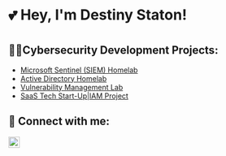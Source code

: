 <h1> 💕 Hey, I'm Destiny Staton!<h1>

 
<h2>👩‍💻Cybersecurity Development Projects:</h2>

  - [Microsoft Sentinel (SIEM) Homelab](https://github.com/dstaton2034/SIEM.git)
  - [Active Directory Homelab](https://github.com/dstaton2034/Actice-Directory-Lab.git)
  - [Vulnerability Management Lab](https://github.com/dstaton2034/Vulnerability-Management.git)
  - [SaaS Tech Start-Up|IAM Project](https://github.com/dstaton2034/SaaS-Tech-Start-Up---IAM.git)



<h2> 🤳 Connect with me:</h2>
  
[<img align="left" alt="Destiny-Staton | LinkedIn" width="22px" src="https://cdn.jsdelivr.net/npm/simple-icons@v3/icons/linkedin.svg" />][linkedin]

[twitter]: https://twitter.com/joshmadakor
[youtube]: https://www.youtube.com/c/joshmadakor
[instagram]: https://www.instagram.com/joshmadakor/
[linkedin]: https://www.linkedin.com/in/destiny-staton/

  
